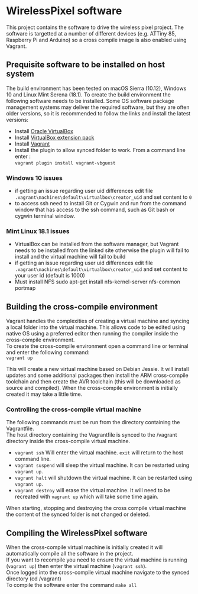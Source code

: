 # WirelessPixel software
This project contains the software to drive the wireless pixel project.  The software is targetted at a number of different devices (e.g. ATTiny 85, Raspberry Pi and Arduino) so a cross compile image is also enabled using Vagrant.

## Prequisite software to be installed on host system
The build environment has been tested on macOS Sierra (10.12), Windows 10 and Linux Mint Serena (18.1).  To create the build environment the following software needs to be installed.  Some OS software package management systems may deliver the required software, but they are often older versions, so it is recommended to follow the links and install the latest versions:
- Install [Oracle VirtualBox](https://www.virtualbox.org)
- Install [VirtualBox extension pack](http://download.virtualbox.org/virtualbox/5.1.12/Oracle_VM_VirtualBox_Extension_Pack-5.1.12-112440.vbox-extpack)
- Install [Vagrant](https://www.vagrantup.com)
- Install the plugin to allow synced folder to work.  From a command line enter :   
`vagrant plugin install vagrant-vbguest`

### Windows 10 issues   
- if getting an issue regarding user uid differences edit file `.vagrant\machines\default\virtualbox\creator_uid` and set content to `0`
- to access ssh need to install Git or Cygwin and run from the command window that has access to the ssh command, such as Git bash or cygwin terminal window.  

### Mint Linux 18.1 issues
- VirtualBox can be installed from the software manager, but Vagrant needs to be installed from the linked site otherwise the plugin will fail to install and the virtual machine will fail to build
- if getting an issue regarding user uid differences edit file `.vagrant\machines\default\virtualbox\creator_uid` and set content to your user id (default is 1000)
- Must install NFS sudo apt-get install nfs-kernel-server nfs-common portmap

## Building the cross-compile environment  
Vagrant handles the complexities of creating a virtual machine and syncing a local folder into the virtual machine.  This allows code to be edited using native OS using a preferred editor then running the compiler inside the cross-compile environment.  
To create the cross-compile environment open a command line or terminal and enter the following command:  
`vagrant up`  

This will create a new virtual machine based on Debian Jessie.  It will install updates and some additional packages then install the ARM cross-compile toolchain and then create the AVR toolchain (this will be downloaded as source and compiled).  When the cross-compile environment is initially created it may take a little time.

### Controlling the cross-compile virtual machine
The following commands must be run from the directory containing the Vagrantfile.  
The host directory containing the Vagrantfile is synced to the /vagrant directory inside the cross-compile virtual machine.
- `vagrant ssh` Will enter the virtual machine.  `exit` will return to the host command line.    
- `vagrant suspend` will sleep the virtual machine.  It can be restarted using `vagrant up`.  
- `vagrant halt` will shutdown the virtual machine.  It can be restarted using `vagrant up`.  
- `vagrant destroy` will erase the virtual machine.  It will need to be recreated with `vagrant up` which will take some time again.

When starting, stopping and destroying the cross compile virtual machine the content of the synced folder is not changed or deleted.  

## Compiling the WirelessPixel software
When the cross-compile virtual machine is initially created it will automatically compile all the software in the project.  
If you want to recompile you need to ensure the virtual machine is running (`vagrant up`) then enter the virtual machine (`vagrant ssh`).  
Once logged into the cross-compile virtual machine navigate to the synced directory (cd /vagrant)  
To compile the software enter the command `make all`
